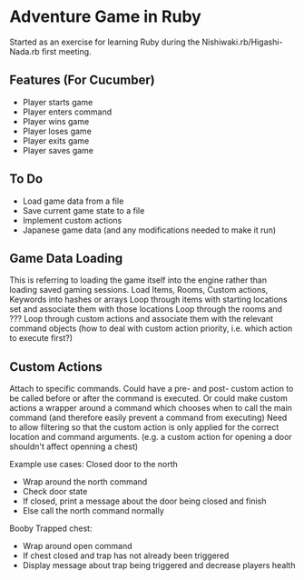 Adventure Game in Ruby
======================
Started as an exercise for learning Ruby during the Nishiwaki.rb/Higashi-Nada.rb first meeting.


Features (For Cucumber)
-----------------------
* Player starts game
* Player enters command
* Player wins game
* Player loses game
* Player exits game
* Player saves game


To Do
-----
* Load game data from a file
* Save current game state to a file
* Implement custom actions
* Japanese game data (and any modifications needed to make it run)

Game Data Loading
-----------------
This is referring to loading the game itself into the engine rather than loading saved gaming sessions.
Load Items, Rooms, Custom actions, Keywords into hashes or arrays
Loop through items with starting locations set and associate them with those locations
Loop through the rooms and ???
Loop through custom actions and associate them with the relevant command objects (how to deal with custom action priority, i.e. which action to execute first?)

Custom Actions
--------------
Attach to specific commands. Could have a pre- and post- custom action to be called before or after the command is executed.
Or could make custom actions a wrapper around a command which chooses when to call the main command (and therefore easily prevent a command from executing)
Need to allow filtering so that the custom action is only applied for the correct location and command arguments. (e.g. a custom action for opening a door shouldn't affect openning a chest)

Example use cases:
Closed door to the north
* Wrap around the north command
* Check door state
* If closed, print a message about the door being closed and finish
* Else call the north command normally

Booby Trapped chest:
* Wrap around open command
* If chest closed and trap has not already been triggered
* Display message about trap being triggered and decrease players health
